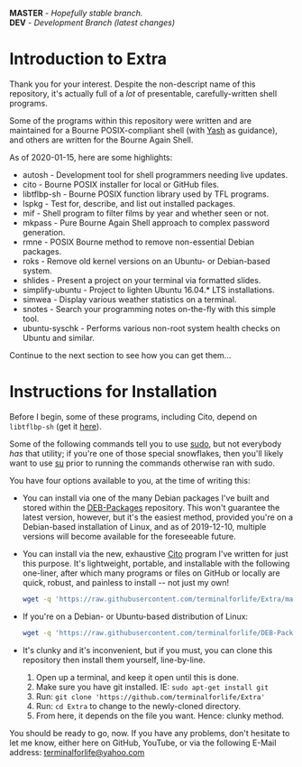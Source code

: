 **MASTER** - _Hopefully stable branch._\
**DEV** - _Development Branch (latest changes)_

# Introduction to Extra

Thank you for your interest. Despite the non-descript name of this repository, it's actually full of a _lot_ of presentable, carefully-written shell programs.

Some of the programs within this repository were written and are maintained for a Bourne POSIX-compliant shell (with [Yash](https://yash.osdn.jp/) as guidance), and others are written for the Bourne Again Shell.

As of 2020-01-15, here are some highlights:

  * autosh - Development tool for shell programmers needing live updates.
  * cito - Bourne POSIX installer for local or GitHub files.
  * libtflbp-sh - Bourne POSIX function library used by TFL programs.
  * lspkg - Test for, describe, and list out installed packages.
  * mif - Shell program to filter films by year and whether seen or not.
  * mkpass - Pure Bourne Again Shell approach to complex password generation.
  * rmne - POSIX Bourne method to remove non-essential Debian packages.
  * roks - Remove old kernel versions on an Ubuntu- or Debian-based system.
  * shlides - Present a project on your terminal via formatted slides.
  * simplify-ubuntu - Project to lighten Ubuntu 16.04.* LTS installations.
  * simwea - Display various weather statistics on a terminal.
  * snotes - Search your programming notes on-the-fly with this simple tool.
  * ubuntu-syschk - Performs various non-root system health checks on Ubuntu and similar.

Continue to the next section to see how you can get them...

# Instructions for Installation

Before I begin, some of these programs, including Cito, depend on `libtflbp-sh` (get it [here](https://github.com/terminalforlife/Extra/tree/master/source/libtflbp-sh)).

Some of the following commands tell you to use [sudo](https://en.wikipedia.org/wiki/Sudo), but not everybody _has_ that utility; if you're one of those special snowflakes, then you'll likely want to use [su](https://en.wikipedia.org/wiki/Su_\(Unix\)) prior to running the commands otherwise ran with sudo.

You have four options available to you, at the time of writing this:

  * You can install via one of the many Debian packages I've built and stored within the [DEB-Packages](https://github.com/terminalforlife/DEB-Packages) repository. This won't guarantee the latest version, however, but it's the easiest method, provided you're on a Debian-based installation of Linux, and as of 2019-12-10, multiple versions will become available for the foreseeable future.

  * You can install via the new, exhaustive [Cito](https://github.com/terminalforlife/Extra/blob/master/source/cito) program I've written for just this purpose. It's lightweight, portable, and installable with the following one-liner, after which many programs or files on GitHub or locally are quick, robust, and painless to install -- not just my own!

    ```bash
    wget -q 'https://raw.githubusercontent.com/terminalforlife/Extra/master/source/cito'; sudo sh cito cito
    ```

  * If you're on a Debian- or Ubuntu-based distribution of Linux:

    ```bash
    wget -q 'https://raw.githubusercontent.com/terminalforlife/DEB-Packages/master/cito/cito_2019-12-10_all.deb'; sudo dpkg -i cito_2019-12-10_all.deb
    ```

  * It's clunky and it's inconvenient, but if you must, you can clone this repository then install them yourself, line-by-line.

    1. Open up a terminal, and keep it open until this is done.
    2. Make sure you have git installed. IE: `sudo apt-get install git`
    3. Run: `git clone 'https://github.com/terminalforlife/Extra'`
    4. Run: `cd Extra` to change to the newly-cloned directory.
    5. From here, it depends on the file you want. Hence: clunky method.

You should be ready to go, now. If you have any problems, don't hesitate to let me know, either here on GitHub, YouTube, or via the following E-Mail address: terminalforlife@yahoo.com
